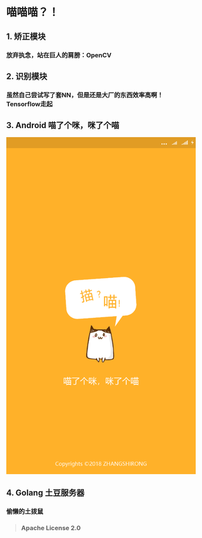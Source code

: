 # 喵喵喵？！
## 1. 矫正模块
### 放弃执念，站在巨人的肩膀：OpenCV
## 2. 识别模块
### 虽然自己尝试写了套NN，但是还是大厂的东西效率高啊！Tensorflow走起

## 3. Android 喵了个咪，咪了个喵
![](expo.png)

## 4. Golang 土豆服务器
### 偷懒的土拨鼠

> ### Apache License 2.0